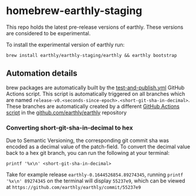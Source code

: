 # homebrew-earthly-staging

This repo holds the latest pre-release versions of earthly.
These versions are considered to be experimental.

To install the experimental version of earthly run:

    brew install earthly/earthly-staging/earthly && earthly bootstrap

## Automation details

brew packages are automatically built by the [test-and-publish.yml](.github/workflows/test-and-publish.yml) GitHub Actions script.
This script is automatically triggered on all branches which are named `release-v0.<seconds-since-epoch>.<short-git-sha-in-decimal>`. These branches are automatically created by a different [GitHub Actions script](https://github.com/earthly/earthly/blob/main/.github/workflows/staging-deploy.yml)
in the [github.com/earthly/earthly](https://github.com/earthly/earthly) repository

### Converting short-git-sha-in-decimal to hex

Due to Semantic Versioning, the corresponding git commit sha was encoded as a decimal value of the patch-field. To convert the decimal value back to a hex git branch, you can run the following at your terminal:

    printf '%x\n' <short-git-sha-in-decimal>


Take for example release `earthly-0.1644526854.89274345`, running `printf '%x\n' 89274345` on the terminal will display `55237e9`, which can be viewed at `https://github.com/earthly/earthly/commit/55237e9`
